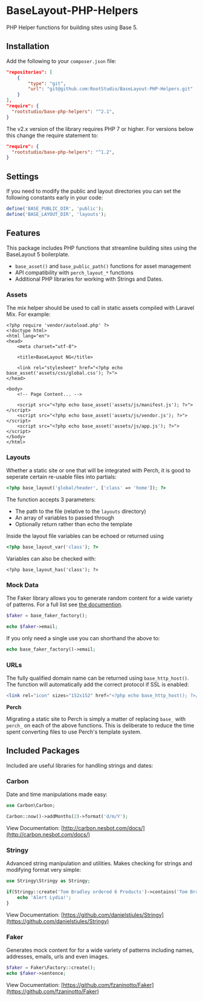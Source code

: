# BaseLayout-PHP-Helpers

PHP Helper functions for building sites using Base 5.

## Installation

Add the following to your `composer.json` file:

```json
"repositories": [
    {
        "type": "git",
        "url": "git@github.com:RootStudio/BaseLayout-PHP-Helpers.git"
    }
],
"require": {
  "rootstudio/base-php-helpers": "^2.1",
}
```

The v2.x version of the library requires PHP 7 or higher. For versions below this change the require statement to:

```json
"require": {
  "rootstudio/base-php-helpers": "^1.2",
}
```

## Settings
If you need to modify the public and layout directories you can set the following constants early in your code:

```php
define('BASE_PUBLIC_DIR', 'public');
define('BASE_LAYOUT_DIR', 'layouts');
```

## Features

This package includes PHP functions that streamline building sites using the BaseLayout 5 boilerplate.

* `base_asset()` and `base_public_path()` functions for asset management
* API compatibility with `perch_layout_*` functions
* Additional PHP libraries for working with Strings and Dates.

### Assets

The mix helper should be used to call in static assets compiled with Laravel Mix. For example:

```html+php
<?php require 'vendor/autoload.php' ?>
<!doctype html>
<html lang="en">
<head>
    <meta charset="utf-8">

    <title>BaseLayout NG</title>

    <link rel="stylesheet" href="<?php echo base_asset('assets/css/global.css'); ?>">
</head>

<body>
    <!-- Page Content... -->

    <script src="<?php echo base_asset('assets/js/manifest.js'); ?>"></script>
    <script src="<?php echo base_asset('assets/js/vendor.js'); ?>"></script>
    <script src="<?php echo base_asset('assets/js/app.js'); ?>"></script>
</body>
</html>
```

### Layouts

Whether a static site or one that will be integrated with Perch, it is good to seperate certain re-usable files into partials:

```php
<?php base_layout('global/header', ['class' => 'home']); ?>
```

The function accepts 3 parameters:

* The path to the file (relative to the `layouts` directory)
* An array of variables to passed through
* Optionally return rather than echo the template

Inside the layout file variables can be echoed or returned using

```php
<?php base_layout_var('class'); ?>
```
Variables can also be checked with:

```
<?php base_layout_has('class'); ?>
```

### Mock Data

The Faker library allows you to generate random content for a wide variety of patterns. For a full list see [the documention](https://github.com/fzaninotto/Faker#formatters).

```php
$faker = base_faker_factory();

echo $faker->email;
```

If you only need a single use you can shorthand the above to:

```php
echo base_faker_factory()->email;
```

### URLs

The fully qualified domain name can be returned using `base_http_host()`. The function will automatically add the correct protocol if SSL is enabled:

```php
<link rel="icon" sizes="152x152" href="<?php echo base_http_host(); ?>/images/meta/touch-icon.png">
```

**Perch**

Migrating a static site to Perch is simply a matter of replacing `base_` with `perch_` on each of the above functions. This is deliberate to reduce the time spent converting files to use Perch's template system.

## Included Packages
Included are useful libraries for handling strings and dates:

### Carbon

Date and time manipulations made easy:

```php
use Carbon\Carbon;

Carbon::now()->addMonths(2)->format('d/m/Y');
```

View Documentation: [http://carbon.nesbot.com/docs/](http://carbon.nesbot.com/docs/)

### Stringy

Advanced string manipulation and utilities. Makes checking for strings and modifying format very simple:

```php
use Stringy\Stringy as Stringy;

if(Stringy::create('Tom Bradley ordered 6 Products')->contains('Tom Bradley')) {
	echo 'Alert Lydia!';
}
```

View Documentation: [https://github.com/danielstjules/Stringy](https://github.com/danielstjules/Stringy)

### Faker

Generates mock content for for a wide variety of patterns including names, addresses, emails, urls and even images.

```php
$faker = Faker\Factory::create();
echo $faker->sentence;
```
View Documentation: [https://github.com/fzaninotto/Faker](https://github.com/fzaninotto/Faker)
